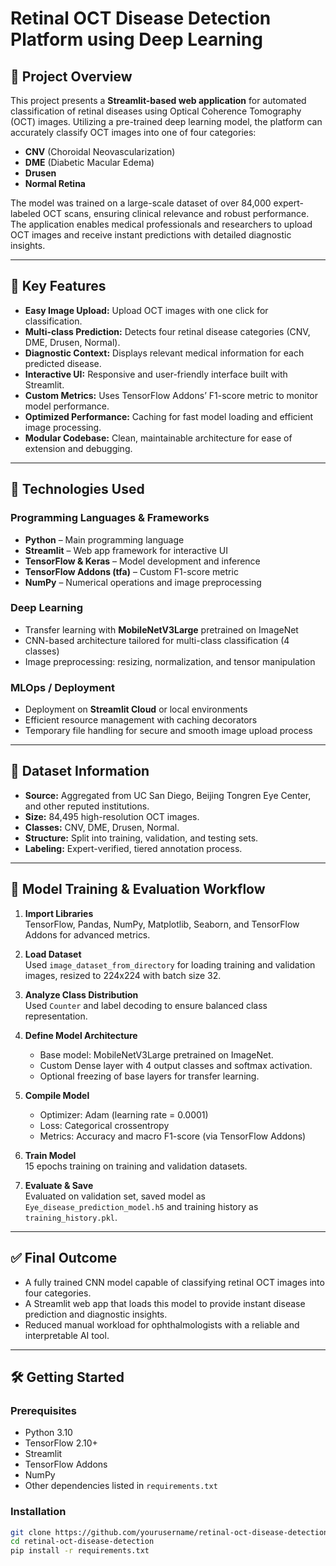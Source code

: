 # Retinal OCT Disease Detection Platform using Deep Learning

## 📌 Project Overview

This project presents a **Streamlit-based web application** for automated classification of retinal diseases using Optical Coherence Tomography (OCT) images. Utilizing a pre-trained deep learning model, the platform can accurately classify OCT images into one of four categories:

- **CNV** (Choroidal Neovascularization)
- **DME** (Diabetic Macular Edema)
- **Drusen**
- **Normal Retina**

The model was trained on a large-scale dataset of over 84,000 expert-labeled OCT scans, ensuring clinical relevance and robust performance. The application enables medical professionals and researchers to upload OCT images and receive instant predictions with detailed diagnostic insights.

---

## 🧪 Key Features

- **Easy Image Upload:** Upload OCT images with one click for classification.
- **Multi-class Prediction:** Detects four retinal disease categories (CNV, DME, Drusen, Normal).
- **Diagnostic Context:** Displays relevant medical information for each predicted disease.
- **Interactive UI:** Responsive and user-friendly interface built with Streamlit.
- **Custom Metrics:** Uses TensorFlow Addons’ F1-score metric to monitor model performance.
- **Optimized Performance:** Caching for fast model loading and efficient image processing.
- **Modular Codebase:** Clean, maintainable architecture for ease of extension and debugging.

---

## 🧠 Technologies Used

### Programming Languages & Frameworks
- **Python** – Main programming language
- **Streamlit** – Web app framework for interactive UI
- **TensorFlow & Keras** – Model development and inference
- **TensorFlow Addons (tfa)** – Custom F1-score metric
- **NumPy** – Numerical operations and image preprocessing

### Deep Learning
- Transfer learning with **MobileNetV3Large** pretrained on ImageNet
- CNN-based architecture tailored for multi-class classification (4 classes)
- Image preprocessing: resizing, normalization, and tensor manipulation

### MLOps / Deployment
- Deployment on **Streamlit Cloud** or local environments
- Efficient resource management with caching decorators
- Temporary file handling for secure and smooth image upload process

---

## 📁 Dataset Information

- **Source:** Aggregated from UC San Diego, Beijing Tongren Eye Center, and other reputed institutions.
- **Size:** 84,495 high-resolution OCT images.
- **Classes:** CNV, DME, Drusen, Normal.
- **Structure:** Split into training, validation, and testing sets.
- **Labeling:** Expert-verified, tiered annotation process.

---

## 🧪 Model Training & Evaluation Workflow

1. **Import Libraries**  
   TensorFlow, Pandas, NumPy, Matplotlib, Seaborn, and TensorFlow Addons for advanced metrics.

2. **Load Dataset**  
   Used `image_dataset_from_directory` for loading training and validation images, resized to 224x224 with batch size 32.

3. **Analyze Class Distribution**  
   Used `Counter` and label decoding to ensure balanced class representation.

4. **Define Model Architecture**  
   - Base model: MobileNetV3Large pretrained on ImageNet.  
   - Custom Dense layer with 4 output classes and softmax activation.  
   - Optional freezing of base layers for transfer learning.

5. **Compile Model**  
   - Optimizer: Adam (learning rate = 0.0001)  
   - Loss: Categorical crossentropy  
   - Metrics: Accuracy and macro F1-score (via TensorFlow Addons)

6. **Train Model**  
   15 epochs training on training and validation datasets.

7. **Evaluate & Save**  
   Evaluated on validation set, saved model as `Eye_disease_prediction_model.h5` and training history as `training_history.pkl`.

---

## ✅ Final Outcome

- A fully trained CNN model capable of classifying retinal OCT images into four categories.
- A Streamlit web app that loads this model to provide instant disease prediction and diagnostic insights.
- Reduced manual workload for ophthalmologists with a reliable and interpretable AI tool.

---

## 🛠 Getting Started

### Prerequisites

- Python 3.10
- TensorFlow 2.10+
- Streamlit
- TensorFlow Addons
- NumPy
- Other dependencies listed in `requirements.txt`

### Installation

```bash
git clone https://github.com/yourusername/retinal-oct-disease-detection.git
cd retinal-oct-disease-detection
pip install -r requirements.txt
